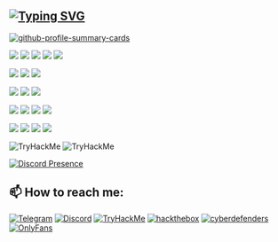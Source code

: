 ## [![Typing SVG](https://readme-typing-svg.demolab.com?font=Cascadia+Code&pause=1000&color=C792EA&background=FFFFFF00&width=435&lines=Hello%2C+my+name+dydosua)](https://git.io/typing-svg)


<!--
https://github-profile-summary-cards.vercel.app/demo.html
-->
[![github-profile-summary-cards](http://github-profile-summary-cards.vercel.app/api/cards/profile-details?username=dydosua&theme=material_palenight)](http://github-profile-summary-cards.vercel.app)
<!--
<div id="stat" align="center">
    <img src="http://github-profile-summary-cards.vercel.app/api/cards/profile-details?username=dydosua&theme=material_palenight" alt=""/>
    <img src="http://github-profile-summary-cards.vercel.app/api/cards/repos-per-language?username=dydosua&theme=material_palenight" alt=""/>
    <img src="http://github-profile-summary-cards.vercel.app/api/cards/most-commit-language?username=dydosua&theme=material_palenight" alt=""/>
    <img src="http://github-profile-summary-cards.vercel.app/api/cards/stats?username=dydosua&theme=material_palenight" alt=""/>
    <img src="http://github-profile-summary-cards.vercel.app/api/cards/productive-time?username=dydosua&theme=material_palenight&utcOffset=8" alt=""/>
</div>
-->
<!--
![](http://github-profile-summary-cards.vercel.app/api/cards/profile-details?username=dydosua&theme=material_palenight)
![](http://github-profile-summary-cards.vercel.app/api/cards/repos-per-language?username=dydosua&theme=material_palenight)
![](http://github-profile-summary-cards.vercel.app/api/cards/most-commit-language?username=dydosua&theme=material_palenight)
![](http://github-profile-summary-cards.vercel.app/api/cards/stats?username=dydosua&theme=material_palenight)
![](http://github-profile-summary-cards.vercel.app/api/cards/productive-time?username=dydosua&theme=material_palenight&utcOffset=8)
-->


<!--    OS    -->
![](https://img.shields.io/badge/windows-0078D6?style=for-the-badge&logo=windows&logoColor=white)
![](https://img.shields.io/badge/Linux-FCC624?style=for-the-badge&logo=linux&logoColor=black)
![](https://img.shields.io/badge/ubuntu-E95420?style=for-the-badge&logo=ubuntu&logoColor=white)
![](https://img.shields.io/badge/debian-A81D33?style=for-the-badge&logo=debian&logoColor=white)
![](https://img.shields.io/badge/kalilinux-557C94?style=for-the-badge&logo=kalilinux&logoColor=white)
<!--    Programming language    -->
![](https://img.shields.io/badge/Python-14354C?style=for-the-badge&logo=python&logoColor=white)
![](https://img.shields.io/badge/php-777BB4?style=for-the-badge&logo=php&logoColor=white)
![](https://img.shields.io/badge/go-00ADD8?style=for-the-badge&logo=go&logoColor=white)
<!--    DBMS    -->
![](https://img.shields.io/badge/mysql-4479A1?style=for-the-badge&logo=mysql&logoColor=white)
![](https://img.shields.io/badge/sqlite-003B57?style=for-the-badge&logo=sqlite&logoColor=white)
![](https://img.shields.io/badge/phpmyadmin-6C78AF?style=for-the-badge&logo=phpmyadmin&logoColor=white)
<!--    IDE    -->
![](https://img.shields.io/badge/pycharm-000000?style=for-the-badge&logo=pycharm&logoColor=white)
![](https://img.shields.io/badge/phpstorm-000000?style=for-the-badge&logo=phpstorm&logoColor=white)
![](https://img.shields.io/badge/goland-000000?style=for-the-badge&logo=goland&logoColor=white)
![](https://img.shields.io/badge/androidstudio-3DDC84?style=for-the-badge&logo=androidstudio&logoColor=white)
<!--    TOOLS    -->
![](https://img.shields.io/badge/docker-2496ED?style=for-the-badge&logo=docker&logoColor=white)
![](https://img.shields.io/badge/virtualbox-183A61?style=for-the-badge&logo=virtualbox&logoColor=white)
![](https://img.shields.io/badge/vmware-607078?style=for-the-badge&logo=vmware&logoColor=white)
![](https://img.shields.io/badge/wireshark-1679A7?style=for-the-badge&logo=wireshark&logoColor=white)


<!--    TryHackMe    -->
<div id="stat" align="left">
    <img src="https://tryhackme-badges.s3.amazonaws.com/dydosua.png" alt="TryHackMe">    
    <img src="https://cyberdefenders-storage.s3.me-central-1.amazonaws.com/profile-badges/dydosua.png" alt="TryHackMe">
</div>


<!--    https://lanyard.cnrad.dev    -->
[![Discord Presence](https://lanyard.cnrad.dev/api/1117057516623376394?theme=black&bg=292d3e&animated=true)](https://discord.com/users/1117057516623376394)


## 📫 How to reach me:
<!--    [![GitHub](https://img.shields.io/badge/GitHub-100000?style=for-the-badge&logo=github&logoColor=white)](https://github.com/dydosua)    -->
[![Telegram](https://img.shields.io/badge/telegram-26A5E4?style=for-the-badge&logo=telegram&logoColor=white)](https://t.me/is_wH2o)
[![Discord](https://img.shields.io/badge/discord-5865F2?style=for-the-badge&logo=discord&logoColor=white)](https://discord.com/users/1117057516623376394)
[![TryHackMe](https://img.shields.io/badge/tryhackme-212C42?style=for-the-badge&logo=tryhackme&logoColor=white)](https://tryhackme.com/p/dydosua)
[![hackthebox](https://img.shields.io/badge/hackthebox-9FEF00?style=for-the-badge&logo=hackthebox&logoColor=white)](https://tryhackme.com/p/dydosua)
[![cyberdefenders](https://img.shields.io/badge/cyberdefenders-335EEA?style=for-the-badge&logo=cyberdefenders&logoColor=white)](https://cyberdefenders.org/p/dydosua)
[![OnlyFans](https://img.shields.io/badge/onlyfans-00AFF0?style=for-the-badge&logo=onlyfans&logoColor=white)](https://www.youtube.com/watch?v=dQw4w9WgXcQ)

<!--
**dydosua/dydosua** is a ✨ _special_ ✨ repository because its `README.md` (this file) appears on your GitHub profile.

Here are some ideas to get you started:

- 🔭 I’m currently working on ...
- 🌱 I’m currently learning ...
- 👯 I’m looking to collaborate on ...
- 🤔 I’m looking for help with ...
- 💬 Ask me about ...
- 📫 How to reach me: ...
- 😄 Pronouns: ...
- ⚡ Fun fact: ...
-->
